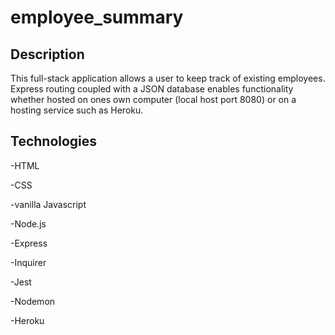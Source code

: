 # employee_summary

## Description

This full-stack application allows a user to keep track of existing employees. Express routing coupled with a JSON database enables functionality whether hosted on ones own computer (local host port 8080) or on a hosting service such as Heroku.

## Technologies

-HTML

-CSS

-vanilla Javascript

-Node.js

-Express

-Inquirer

-Jest

-Nodemon

-Heroku

